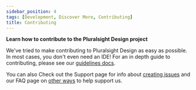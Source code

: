 ```yaml
---
sidebar_position: 4
tags: [Development, Discover More, Contributing]
title: Contributing
---
```


<strong>
  <p className="page-subheadline size-xl" markdown="1">
    Learn how to contribute to the Pluralsight Design project
  </p>
</strong>

We've tried to make contributing to Pluralsight Design as easy as possible. In most cases, you don't even need an IDE! For an in depth guide to contributing, please see our [guidelines docs](https://github.com/pluralsight/tva/blob/main/CONTRIBUTING.md).

You can also Check out the Support page for info about [creating issues](../getting-started/support.md#new-issue-guidelines) and our FAQ page on [other ways](./faq.md#i-%EF%B8%8F-tva-how-can-i-support-the-project) to help support us.
